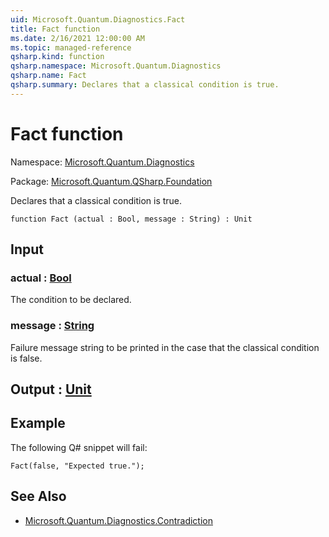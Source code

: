 ```yaml
---
uid: Microsoft.Quantum.Diagnostics.Fact
title: Fact function
ms.date: 2/16/2021 12:00:00 AM
ms.topic: managed-reference
qsharp.kind: function
qsharp.namespace: Microsoft.Quantum.Diagnostics
qsharp.name: Fact
qsharp.summary: Declares that a classical condition is true.
---
```


# Fact function

Namespace: [Microsoft.Quantum.Diagnostics](xref:Microsoft.Quantum.Diagnostics)

Package: [Microsoft.Quantum.QSharp.Foundation](https://nuget.org/packages/Microsoft.Quantum.QSharp.Foundation)


Declares that a classical condition is true.

```qsharp
function Fact (actual : Bool, message : String) : Unit
```


## Input

### actual : [Bool](xref:microsoft.quantum.lang-ref.bool)

The condition to be declared.


### message : [String](xref:microsoft.quantum.lang-ref.string)

Failure message string to be printed in the case that the classicalcondition is false.



## Output : [Unit](xref:microsoft.quantum.lang-ref.unit)



## Example

The following Q# snippet will fail:```qsharpFact(false, "Expected true.");```

## See Also

- [Microsoft.Quantum.Diagnostics.Contradiction](xref:Microsoft.Quantum.Diagnostics.Contradiction)